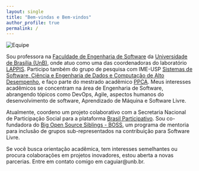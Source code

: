 ```yaml
---
layout: single
title: "Bem-vindas e Bem-vindos"
author_profile: true
permalink: /
---
```


![Equipe](/images/lab.png)

Sou professora na [Faculdade de Engenharia de Software](http://fga.unb.br) da [Universidade de Brasília (UnB)](http://www.unb.br/), onde atuo como uma das coordenadoras do laboratório [LAPPIS](https://lappis-unb.github.io/lappis.rocks/). Participo também do grupo de pesquisa com IME-USP [Sistemas de Software, Ciência e Engenharia de Dados e Computação de Alto Desempenho](https://dgp.cnpq.br/dgp/espelhogrupo/633486), e faço parte do mestrado acadêmico [PPCA](http://PPCA.unb.br). Meus interesses acadêmicos se concentram na área de Engenharia de Software, abrangendo tópicos como DevOps, Agile, aspectos humanos do desenvolvimento de software, Aprendizado de Máquina e Software Livre.

Atualmente, coordeno um projeto colaborativo com a Secretaria Nacional de Participação Social para a plataforma  [Brasil Participativo](https://brasilparticipativo.presidencia.gov.br). Sou co-fundadora do [Big Open Source Siblings - BOSS](https://docs.google.com/presentation/d/1bAOZ0gLjEIwOLhkRhakvaXG1_FP4fGuHYMVhEc72w7M/edit?usp=sharing), um programa de mentoria para inclusão de grupos sub-representados na contribuição para Software Livre.

Se você busca orientação acadêmica, tem interesses semelhantes ou procura colaborações em projetos inovadores, estou aberta a novas parcerias. Entre em contato comigo em caguiar<span style="display:none">ignorethis</span>@unb.br.


